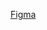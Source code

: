 [Figma](https://www.figma.com/file/w5u93w1K7m9OPO3WDHadzy/PersisTabs?type=design&node-id=0%3A1&mode=design&t=HJsPilVAGGcj79P7-1)
